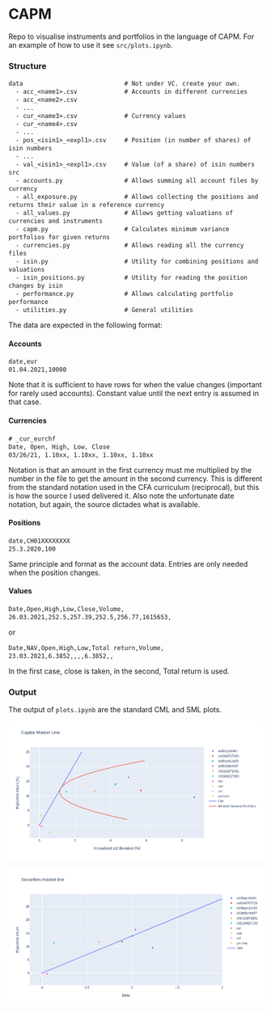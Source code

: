 # CAPM

Repo to visualise instruments and portfolios in the language of CAPM. 
For an example of how to use it see `src/plots.ipynb`. 

### Structure

```
data                            # Not under VC. create your own.
  - acc_<name1>.csv             # Accounts in different currencies
  - acc_<name2>.csv
  - ...
  - cur_<name3>.csv             # Currency values
  - cur_<name4>.csv
  - ...
  - pos_<isin1>_<expl1>.csv     # Position (in number of shares) of isin numbers
  - ...
  - val_<isin1>_<expl1>.csv     # Value (of a share) of isin numbers
src
  - accounts.py                 # Allows summing all account files by currency
  - all_exposure.py             # Allows collecting the positions and returns their value in a reference currency
  - all_values.py               # Allows getting valuations of currencies and instruments
  - capm.py                     # Calculates minimum variance portfolios for given returns
  - currencies.py               # Allows reading all the currency files
  - isin.py                     # Utility for combining positions and valuations
  - isin_positions.py           # Utility for reading the position changes by isin
  - performance.py              # Allows calculating portfolio performance
  - utilities.py                # General utilities
```

The data are expected in the following format:

#### Accounts

```
date,eur
01.04.2021,10000
```

Note that it is sufficient to have rows for when the value changes 
(important for rarely used accounts). 
Constant value until the next entry is assumed in that case.

#### Currencies

```
# _cur_eurchf
Date, Open, High, Low, Close
03/26/21, 1.10xx, 1.10xx, 1.10xx, 1.10xx
```

Notation is that an amount in the first currency must me multiplied by the number in the file to get
the amount in the second currency. 
This is different from the standard notation used in the CFA curriculum (reciprocal), but this is how
the source I used delivered it.
Also note the unfortunate date notation, but again, the source dictades what is available.

#### Positions

```
date,CH01XXXXXXXX
25.3.2020,100
```

Same principle and format as the account data.
Entries are only needed when the position changes.


#### Values

```
Date,Open,High,Low,Close,Volume,
26.03.2021,252.5,257.39,252.5,256.77,1615653,
```

or

```
Date,NAV,Open,High,Low,Total return,Volume,
23.03.2021,6.3852,,,,6.3852,,
```

In the first case, close is taken, in the second, Total return is used.


### Output

The output of `plots.ipynb` are the standard CML and SML plots.

![CML](fig/cml.png)

![SML](fig/sml.png)
